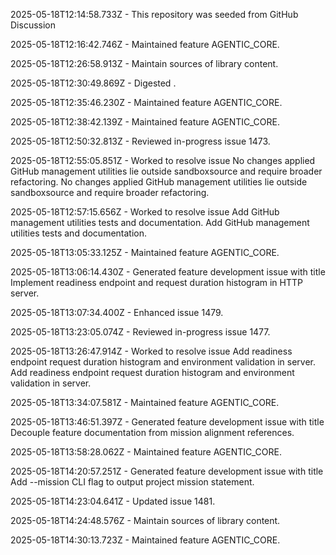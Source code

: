 2025-05-18T12:14:58.733Z - This repository was seeded from GitHub Discussion 

2025-05-18T12:16:42.746Z - Maintained feature AGENTIC_CORE.

2025-05-18T12:26:58.913Z - Maintain sources of library content.

2025-05-18T12:30:49.869Z - Digested .

2025-05-18T12:35:46.230Z - Maintained feature AGENTIC_CORE.

2025-05-18T12:38:42.139Z - Maintained feature AGENTIC_CORE.

2025-05-18T12:50:32.813Z - Reviewed in-progress issue 1473.

2025-05-18T12:55:05.851Z - Worked to resolve issue No changes applied GitHub management utilities lie outside sandboxsource and require broader refactoring. No changes applied GitHub management utilities lie outside sandboxsource and require broader refactoring.

2025-05-18T12:57:15.656Z - Worked to resolve issue Add GitHub management utilities tests and documentation. Add GitHub management utilities tests and documentation.

2025-05-18T13:05:33.125Z - Maintained feature AGENTIC_CORE.

2025-05-18T13:06:14.430Z - Generated feature development issue with title Implement readiness endpoint and request duration histogram in HTTP server.

2025-05-18T13:07:34.400Z - Enhanced issue 1479.

2025-05-18T13:23:05.074Z - Reviewed in-progress issue 1477.

2025-05-18T13:26:47.914Z - Worked to resolve issue Add readiness endpoint request duration histogram and environment validation in server. Add readiness endpoint request duration histogram and environment validation in server.

2025-05-18T13:34:07.581Z - Maintained feature AGENTIC_CORE.

2025-05-18T13:46:51.397Z - Generated feature development issue with title Decouple feature documentation from mission alignment references.

2025-05-18T13:58:28.062Z - Maintained feature AGENTIC_CORE.

2025-05-18T14:20:57.251Z - Generated feature development issue with title Add --mission CLI flag to output project mission statement.

2025-05-18T14:23:04.641Z - Updated issue 1481.

2025-05-18T14:24:48.576Z - Maintain sources of library content.

2025-05-18T14:30:13.723Z - Maintained feature AGENTIC_CORE.

